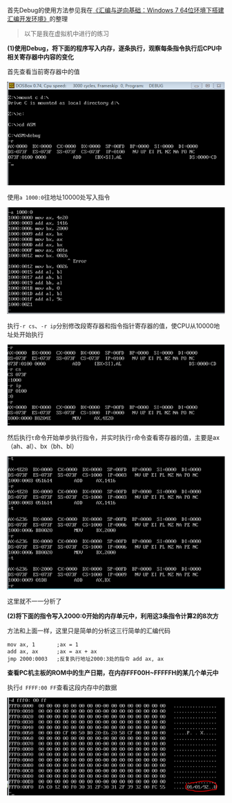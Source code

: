 首先Debug的使用方法参见我在[《汇编与逆向基础：Windows 7 64位环境下搭建汇编开发环境》](http://www.xumenger.com/windows-assembly-20161208/)的整理

>以下是我在虚拟机中进行的练习

**(1)使用Debug，将下面的程序写入内存，逐条执行，观察每条指令执行后CPU中相关寄存器中内容的变化**

首先查看当前寄存器中的值

![image](./image/01.png)

使用`a 1000:0`往地址10000处写入指令

![image](./image/02.png)

执行`-r cs`、`-r ip`分别修改段寄存器和指令指针寄存器的值，使CPU从10000地址处开始执行

![image](./image/03.png)

然后执行`t`命令开始单步执行指令，并实时执行`r`命令查看寄存器的值，主要是ax（ah、al）、bx（bh、bl）

![image](./image/04.png)

这里就不一一分析了

**(2)将下面的指令写入2000:0开始的内存单元中，利用这3条指令计算2的8次方**

方法和上面一样，这里只是简单的分析这三行简单的汇编代码

```
mov ax, 1       ;ax = 1
add ax, ax      ;ax = ax + ax
jmp 2000:0003   ;反复执行地址2000:3处的指令 add ax, ax
```
**查看PC机主板的ROM中的生产日期，在内存FFF00H~FFFFFH的某几个单元中**

执行`d FFFF:00 FF`查看这段内存中的数据

![image](./image/05.png)
